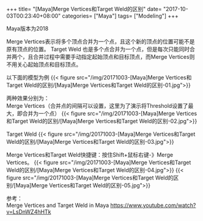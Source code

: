 +++
title= "[Maya]Merge Vertices和Target Weld的区别"
date= "2017-10-03T00:23:40+08:00"
categories= ["Maya"]
tags= ["Modeling"]
+++

Maya版本为2018

Merge Vertices表示将多个顶点合并为一个点，且这个新的顶点的位置可能不是原有顶点的位置。
Target Weld 也是多个点合并为一个点，但是每次只能同时合并两个，且合并过程中需要手动指定起始顶点和目标顶点，而Merge Vertices则不用关心起始顶点和目标顶点。

以下面的模型为例
{{< figure src="/img/20171003-[Maya]Merge Vertices和Target Weld的区别/[Maya]Merge Vertices和Target Weld的区别-01.jpg">}}

两种效果分别为：  
Merge Vertices（合并点的间隔可以设置，这里为了演示将Threshold设置了最大，即合并为一个点）
{{< figure src="/img/20171003-[Maya]Merge Vertices和Target Weld的区别/[Maya]Merge Vertices和Target Weld的区别-02.jpg">}}

Target Weld
{{< figure src="/img/20171003-[Maya]Merge Vertices和Target Weld的区别/[Maya]Merge Vertices和Target Weld的区别-03.jpg">}}

Merge Vertices和Target Weld快捷键：按住Shift+鼠标右键-》Merge Vertices。
{{< figure src="/img/20171003-[Maya]Merge Vertices和Target Weld的区别/[Maya]Merge Vertices和Target Weld的区别-04.jpg">}}
{{< figure src="/img/20171003-[Maya]Merge Vertices和Target Weld的区别/[Maya]Merge Vertices和Target Weld的区别-05.jpg">}}


参考：  
Merge Vertices and Target Weld in Maya
https://www.youtube.com/watch?v=LsDnWZ4hHTk
